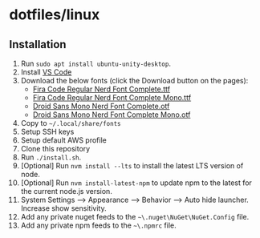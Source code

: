# dotfiles/linux

## Installation

1. Run `sudo apt install ubuntu-unity-desktop`.
1. Install [VS Code](https://code.visualstudio.com/docs/?dv=linux64_deb)
1. Download the below fonts (click the Download button on the pages):
   - [Fira Code Regular Nerd Font Complete.ttf](https://github.com/ryanoasis/nerd-fonts/blob/master/patched-fonts/FiraCode/Regular/complete/Fira%20Code%20Regular%20Nerd%20Font%20Complete.ttf)
   - [Fira Code Regular Nerd Font Complete Mono.ttf](https://github.com/ryanoasis/nerd-fonts/blob/master/patched-fonts/FiraCode/Regular/complete/Fira%20Code%20Regular%20Nerd%20Font%20Complete%20Mono.ttf)
   - [Droid Sans Mono Nerd Font Complete.otf](https://github.com/ryanoasis/nerd-fonts/blob/master/patched-fonts/DroidSansMono/complete/Droid%20Sans%20Mono%20Nerd%20Font%20Complete.otf)
   - [Droid Sans Mono Nerd Font Complete Mono.otf](https://github.com/ryanoasis/nerd-fonts/blob/master/patched-fonts/DroidSansMono/complete/Droid%20Sans%20Mono%20Nerd%20Font%20Complete%20Mono.otf)
1. Copy to `~/.local/share/fonts`
1. Setup SSH keys
1. Setup default AWS profile
1. Clone this repository
1. Run `./install.sh`.
1. [Optional] Run `nvm install --lts` to install the latest LTS version of node.
1. [Optional] Run `nvm install-latest-npm` to update npm to the latest for the current node.js version.
1. System Settings --> Appearance --> Behavior --> Auto hide launcher. Increase show sensitivity.
1. Add any private nuget feeds to the `~\.nuget\NuGet\NuGet.Config` file.
1. Add any private npm feeds to the `~\.npmrc` file.
